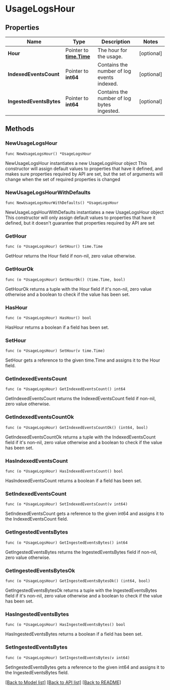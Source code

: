# UsageLogsHour

## Properties

Name | Type | Description | Notes
------------ | ------------- | ------------- | -------------
**Hour** | Pointer to [**time.Time**](time.Time.md) | The hour for the usage. | [optional] 
**IndexedEventsCount** | Pointer to **int64** | Contains the number of log events indexed. | [optional] 
**IngestedEventsBytes** | Pointer to **int64** | Contains the number of log bytes ingested. | [optional] 

## Methods

### NewUsageLogsHour

`func NewUsageLogsHour() *UsageLogsHour`

NewUsageLogsHour instantiates a new UsageLogsHour object
This constructor will assign default values to properties that have it defined,
and makes sure properties required by API are set, but the set of arguments
will change when the set of required properties is changed

### NewUsageLogsHourWithDefaults

`func NewUsageLogsHourWithDefaults() *UsageLogsHour`

NewUsageLogsHourWithDefaults instantiates a new UsageLogsHour object
This constructor will only assign default values to properties that have it defined,
but it doesn't guarantee that properties required by API are set

### GetHour

`func (o *UsageLogsHour) GetHour() time.Time`

GetHour returns the Hour field if non-nil, zero value otherwise.

### GetHourOk

`func (o *UsageLogsHour) GetHourOk() (time.Time, bool)`

GetHourOk returns a tuple with the Hour field if it's non-nil, zero value otherwise
and a boolean to check if the value has been set.

### HasHour

`func (o *UsageLogsHour) HasHour() bool`

HasHour returns a boolean if a field has been set.

### SetHour

`func (o *UsageLogsHour) SetHour(v time.Time)`

SetHour gets a reference to the given time.Time and assigns it to the Hour field.

### GetIndexedEventsCount

`func (o *UsageLogsHour) GetIndexedEventsCount() int64`

GetIndexedEventsCount returns the IndexedEventsCount field if non-nil, zero value otherwise.

### GetIndexedEventsCountOk

`func (o *UsageLogsHour) GetIndexedEventsCountOk() (int64, bool)`

GetIndexedEventsCountOk returns a tuple with the IndexedEventsCount field if it's non-nil, zero value otherwise
and a boolean to check if the value has been set.

### HasIndexedEventsCount

`func (o *UsageLogsHour) HasIndexedEventsCount() bool`

HasIndexedEventsCount returns a boolean if a field has been set.

### SetIndexedEventsCount

`func (o *UsageLogsHour) SetIndexedEventsCount(v int64)`

SetIndexedEventsCount gets a reference to the given int64 and assigns it to the IndexedEventsCount field.

### GetIngestedEventsBytes

`func (o *UsageLogsHour) GetIngestedEventsBytes() int64`

GetIngestedEventsBytes returns the IngestedEventsBytes field if non-nil, zero value otherwise.

### GetIngestedEventsBytesOk

`func (o *UsageLogsHour) GetIngestedEventsBytesOk() (int64, bool)`

GetIngestedEventsBytesOk returns a tuple with the IngestedEventsBytes field if it's non-nil, zero value otherwise
and a boolean to check if the value has been set.

### HasIngestedEventsBytes

`func (o *UsageLogsHour) HasIngestedEventsBytes() bool`

HasIngestedEventsBytes returns a boolean if a field has been set.

### SetIngestedEventsBytes

`func (o *UsageLogsHour) SetIngestedEventsBytes(v int64)`

SetIngestedEventsBytes gets a reference to the given int64 and assigns it to the IngestedEventsBytes field.


[[Back to Model list]](../README.md#documentation-for-models) [[Back to API list]](../README.md#documentation-for-api-endpoints) [[Back to README]](../README.md)


